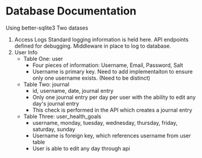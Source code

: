 # Database Documentation

Using better-sqlite3
Two datases
1. Access Logs
    Standard logging information is held here. API endpoints defined for debugging. Middleware in place to log to database.
2. User Info
    * Table One: user
        * Four pieces of information: Username, Email, Password, Salt
        * Username is primary key. Need to add implementaiton to ensure only one username exists. (Need to be distinct)
    * Table Two: journal
        * id, username, date, journal entry
        * Only one journal entry per day per user with the ability to edit any day's journal entry
        * This check is performed in the API which creates a journal entry
    * Table Three: user_health_goals
        *  username, monday, tuesday, wednesday, thursday, friday, saturday, sunday
        *  Username is foreign key, which references username from user table
        *  User is able to edit any day through api
    
